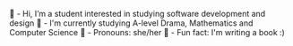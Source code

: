 🌱 - Hi, I’m a student interested in studying software development and design
🤍 - I'm currently studying A-level Drama, Mathematics and Computer Science
🍃 - Pronouns: she/her
📖 - Fun fact: I'm writing a book :)

<!---
FeliSilvermoon/FeliSilvermoon is a ✨ special ✨ repository because its `README.md` (this file) appears on your GitHub profile.
You can click the Preview link to take a look at your changes.
--->
